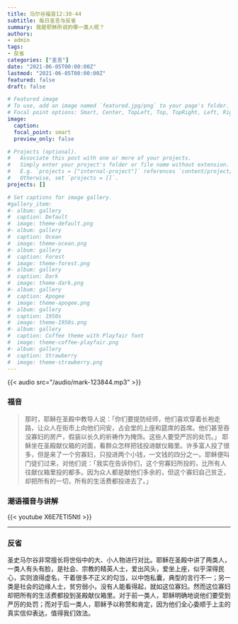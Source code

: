 ```yaml
---
title: 马尔谷福音12:38-44
subtitle: 每日圣言与反省
summary: 我是耶稣所说的哪一类人呢？
authors:
- admin
tags:
- 反省
categories: ["圣言"]
date: "2021-06-05T00:00:00Z"
lastmod: "2021-06-05T00:00:00Z"
featured: false
draft: false

# Featured image
# To use, add an image named `featured.jpg/png` to your page's folder.
# Focal point options: Smart, Center, TopLeft, Top, TopRight, Left, Right, BottomLeft, Bottom, BottomRight
image:
  caption:
  focal_point: smart
  preview_only: false

# Projects (optional).
#   Associate this post with one or more of your projects.
#   Simply enter your project's folder or file name without extension.
#   E.g. `projects = ["internal-project"]` references `content/project/deep-learning/index.md`.
#   Otherwise, set `projects = []`.
projects: []

# Set captions for image gallery.
#gallery_item:
#- album: gallery
#  caption: Default
#  image: theme-default.png
#- album: gallery
#  caption: Ocean
#  image: theme-ocean.png
#- album: gallery
#  caption: Forest
#  image: theme-forest.png
#- album: gallery
#  caption: Dark
#  image: theme-dark.png
#- album: gallery
#  caption: Apogee
#  image: theme-apogee.png
#- album: gallery
#  caption: 1950s
#  image: theme-1950s.png
#- album: gallery
#  caption: Coffee theme with Playfair font
#  image: theme-coffee-playfair.png
#- album: gallery
#  caption: Strawberry
#  image: theme-strawberry.png
---
```


{{< audio src="/audio/mark-123844.mp3" >}}

### 福音
> 那时，耶稣在圣殿中教导人说：「你们要提防经师，他们喜欢穿着长袍走路，让众人在街市上向他们问安，占会堂的上座和筵席的首席。他们甚至吞没寡妇的房产，假装以长久的祈祷作为掩饰。这些人要受严厉的处罚。」
耶稣坐在圣殿献仪箱的对面，看群众怎样把钱投进献仪箱里。许多富人投了很多，但是来了一个穷寡妇，只投进两个小钱，一文钱的四分之一。耶稣便叫门徒们过来，对他们说：「我实在告诉你们，这个穷寡妇所投的，比所有人往献仪箱里投的都多。因为众人都是献他们多余的，但这个寡妇自己贫乏，却把所有的一切，所有的生活费都投进去了。」


### 潮语福音与讲解
{{< youtube X6E7ETl5NtI >}}

---
### 反省
圣史马尔谷非常擅长将世俗中的大、小人物进行对比。耶稣在圣殿中讲了两类人，一类人有头有脸，是社会、宗教的精英人士，爱出风头，爱坐上座，似乎深得民心，实则浪得虚名，干着很多不正义的勾当，以中饱私囊，典型的言行不一；另一类是社会的边缘人士，贫穷弱小，没有人能看得起，就如这位寡妇。然而这位寡妇却把所有的生活费都投到圣殿献仪箱里。对于前一类人，耶稣明确地说他们要受到严厉的处罚；而对于后一类人，耶稣予以称赞和肯定，因为他们全心委顺于上主的真实信仰表达，值得我们效法。
